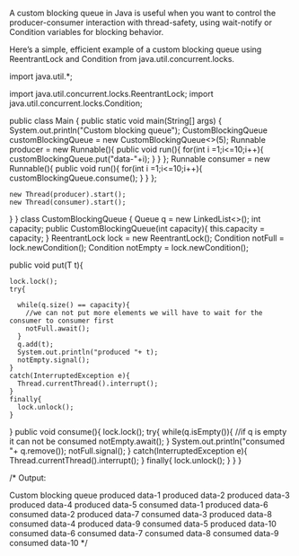 A custom blocking queue in Java is useful when you want to control the producer-consumer interaction with thread-safety, using wait-notify or Condition variables for blocking behavior.

Here’s a simple, efficient example of a custom blocking queue using ReentrantLock and Condition from java.util.concurrent.locks.

import java.util.*;

import java.util.concurrent.locks.ReentrantLock;
import java.util.concurrent.locks.Condition;

public class Main {
  public static void main(String[] args) {
    System.out.println("Custom blocking queue");
    CustomBlockingQueue<String> customBlockingQueue = new CustomBlockingQueue<>(5);
    Runnable producer = new Runnable(){
      public void run(){
        for(int i =1;i<=10;i++){
          customBlockingQueue.put("data-"+i);
        }
      }
    };
    Runnable consumer = new Runnable(){
      public void run(){
        for(int i =1;i<=10;i++){
          customBlockingQueue.consume();
        }
      }
    };
    
    new Thread(producer).start();
    new Thread(consumer).start();
  }
}
class CustomBlockingQueue<T> {
  Queue<T> q = new LinkedList<>();
  int capacity;
  public CustomBlockingQueue(int capacity){
    this.capacity  = capacity;
  }
  ReentrantLock lock = new ReentrantLock();
  Condition notFull = lock.newCondition();
  Condition notEmpty = lock.newCondition();
  
  public void put(T t){
    
    lock.lock();
    try{
      
      while(q.size() == capacity){
        //we can not put more elements we will have to wait for the consumer to consumer first
        notFull.await();
      }
      q.add(t);
      System.out.println("produced "+ t);
      notEmpty.signal();
    }
    catch(InterruptedException e){
      Thread.currentThread().interrupt();
    }
    finally{
      lock.unlock();
    }
  }
  public void consume(){
    lock.lock();
    try{
      while(q.isEmpty()){
        //if q is empty it can not be consumed
        notEmpty.await();
      }
      System.out.println("consumed "+ q.remove());
      notFull.signal();
    }
    catch(InterruptedException e){
      Thread.currentThread().interrupt();
    }
    finally{
      lock.unlock();
    }
  }
}

/*
Output:

Custom blocking queue
produced data-1
produced data-2
produced data-3
produced data-4
produced data-5
consumed data-1
produced data-6
consumed data-2
produced data-7
consumed data-3
produced data-8
consumed data-4
produced data-9
consumed data-5
produced data-10
consumed data-6
consumed data-7
consumed data-8
consumed data-9
consumed data-10
*/